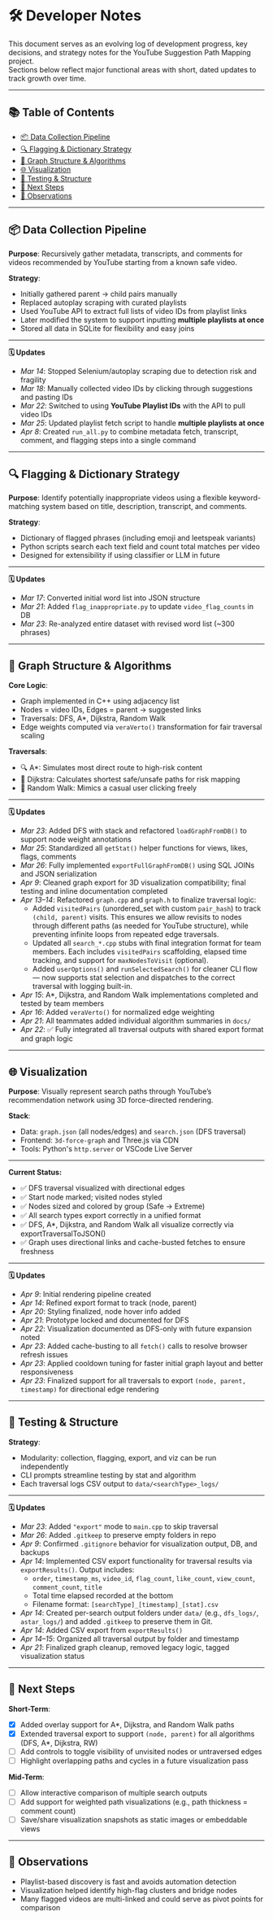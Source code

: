 # 🛠️ Developer Notes

This document serves as an evolving log of development progress, key decisions, and strategy notes for the YouTube Suggestion Path Mapping project.  
Sections below reflect major functional areas with short, dated updates to track growth over time.

---

## 📚 Table of Contents
- [📦 Data Collection Pipeline](#-data-collection-pipeline)
- [🔍 Flagging & Dictionary Strategy](#-flagging--dictionary-strategy)
- [🧠 Graph Structure & Algorithms](#-graph-structure--algorithms)
- [🌐 Visualization](#-visualization)
- [🧪 Testing & Structure](#-testing--structure)
- [🚀 Next Steps](#-next-steps)
- [🧠 Observations](#-observations)

---

## 📦 Data Collection Pipeline

**Purpose**: Recursively gather metadata, transcripts, and comments for videos recommended by YouTube starting from a known safe video.

**Strategy**:
- Initially gathered parent → child pairs manually
- Replaced autoplay scraping with curated playlists
- Used YouTube API to extract full lists of video IDs from playlist links
- Later modified the system to support inputting **multiple playlists at once**
- Stored all data in SQLite for flexibility and easy joins

---

**🗓️ Updates**
- *Mar 14*: Stopped Selenium/autoplay scraping due to detection risk and fragility
- *Mar 18*: Manually collected video IDs by clicking through suggestions and pasting IDs
- *Mar 22*: Switched to using **YouTube Playlist IDs** with the API to pull video IDs
- *Mar 25*: Updated playlist fetch script to handle **multiple playlists at once**
- *Apr 8*: Created `run_all.py` to combine metadata fetch, transcript, comment, and flagging steps into a single command

---

## 🔍 Flagging & Dictionary Strategy

**Purpose**: Identify potentially inappropriate videos using a flexible keyword-matching system based on title, description, transcript, and comments.

**Strategy**:
- Dictionary of flagged phrases (including emoji and leetspeak variants)
- Python scripts search each text field and count total matches per video
- Designed for extensibility if using classifier or LLM in future

---

**🗓️ Updates**
- *Mar 17*: Converted initial word list into JSON structure
- *Mar 21*: Added `flag_inappropriate.py` to update `video_flag_counts` in DB
- *Mar 23*: Re-analyzed entire dataset with revised word list (~300 phrases)

---

## 🧠 Graph Structure & Algorithms

**Core Logic**:
- Graph implemented in C++ using adjacency list
- Nodes = video IDs, Edges = parent → suggested links
- Traversals: DFS, A*, Dijkstra, Random Walk
- Edge weights computed via `veraVerto()` transformation for fair traversal scaling

**Traversals**:
- 🔍 A*: Simulates most direct route to high-risk content
- 🧭 Dijkstra: Calculates shortest safe/unsafe paths for risk mapping
- 🎲 Random Walk: Mimics a casual user clicking freely

---

**🗓️ Updates**
- *Mar 23*: Added DFS with stack and refactored `loadGraphFromDB()` to support node weight annotations
- *Mar 25*: Standardized all `getStat()` helper functions for views, likes, flags, comments
- *Mar 26*: Fully implemented `exportFullGraphFromDB()` using SQL JOINs and JSON serialization
- *Apr 9*: Cleaned graph export for 3D visualization compatibility; final testing and inline documentation completed
- *Apr 13–14*: Refactored `graph.cpp` and `graph.h` to finalize traversal logic:
  - Added `visitedPairs` (unordered_set with custom `pair_hash`) to track `(child, parent)` visits. This ensures we allow revisits to nodes through different paths (as needed for YouTube structure), while preventing infinite loops from repeated edge traversals.
  - Updated all `search_*.cpp` stubs with final integration format for team members. Each includes `visitedPairs` scaffolding, elapsed time tracking, and support for `maxNodesToVisit` (optional).
  - Added `userOptions()` and `runSelectedSearch()` for cleaner CLI flow — now supports stat selection and dispatches to the correct traversal with logging built-in.
- *Apr 15*: A*, Dijkstra, and Random Walk implementations completed and tested by team members
- *Apr 16*: Added `veraVerto()` for normalized edge weighting
- *Apr 21*: All teammates added individual algorithm summaries in `docs/`
- *Apr 22*: ✅ Fully integrated all traversal outputs with shared export format and graph logic

---

## 🌐 Visualization

**Purpose**: Visually represent search paths through YouTube’s recommendation network using 3D force-directed rendering.

**Stack**:
- Data: `graph.json` (all nodes/edges) and `search.json` (DFS traversal)
- Frontend: `3d-force-graph` and Three.js via CDN
- Tools: Python's `http.server` or VSCode Live Server

---

**Current Status:**
- ✅ DFS traversal visualized with directional edges
- ✅ Start node marked; visited nodes styled
- ✅ Nodes sized and colored by group (Safe → Extreme)
- ✅ All search types export correctly in a unified format
- ✅ DFS, A*, Dijkstra, and Random Walk all visualize correctly via exportTraversalToJSON()
- ✅ Graph uses directional links and cache-busted fetches to ensure freshness

---

**🗓️ Updates**
- *Apr 9*: Initial rendering pipeline created
- *Apr 14*: Refined export format to track (node, parent)
- *Apr 20*: Styling finalized, node hover info added
- *Apr 21*: Prototype locked and documented for DFS
- *Apr 22*: Visualization documented as DFS-only with future expansion noted
- *Apr 23*: Added cache-busting to all `fetch()` calls to resolve browser refresh issues
- *Apr 23*: Applied cooldown tuning for faster initial graph layout and better responsiveness
- *Apr 23*: Finalized support for all traversals to export `(node, parent, timestamp)` for directional edge rendering

---

## 🧪 Testing & Structure

**Strategy**:
- Modularity: collection, flagging, export, and viz can be run independently
- CLI prompts streamline testing by stat and algorithm
- Each traversal logs CSV output to `data/<searchType>_logs/`

---

**🗓️ Updates**
- *Mar 23*: Added `"export"` mode to `main.cpp` to skip traversal
- *Mar 26*: Added `.gitkeep` to preserve empty folders in repo
- *Apr 9*: Confirmed `.gitignore` behavior for visualization output, DB, and backups
- *Apr 14*: Implemented CSV export functionality for traversal results via `exportResults()`. Output includes:
  - `order`, `timestamp_ms`, `video_id`, `flag_count`, `like_count`, `view_count`, `comment_count`, `title`
  - Total time elapsed recorded at the bottom
  - Filename format: `[searchType]_[timestamp]_[stat].csv`
- *Apr 14*: Created per-search output folders under `data/` (e.g., `dfs_logs/`, `astar_logs/`) and added `.gitkeep` to preserve them in Git.
- *Apr 14*: Added CSV export from `exportResults()`
- *Apr 14–15*: Organized all traversal output by folder and timestamp
- *Apr 21*: Finalized graph cleanup, removed legacy logic, tagged visualization status

---

## 🚀 Next Steps

**Short-Term**:
- [x] Added overlay support for A*, Dijkstra, and Random Walk paths
- [x] Extended traversal export to support `(node, parent)` for all algorithms (DFS, A*, Dijkstra, RW)
- [ ] Add controls to toggle visibility of unvisited nodes or untraversed edges
- [ ] Highlight overlapping paths and cycles in a future visualization pass

**Mid-Term**:
- [ ] Allow interactive comparison of multiple search outputs
- [ ] Add support for weighted path visualizations (e.g., path thickness = comment count)
- [ ] Save/share visualization snapshots as static images or embeddable views

---

## 🧠 Observations

- Playlist-based discovery is fast and avoids automation detection
- Visualization helped identify high-flag clusters and bridge nodes
- Many flagged videos are multi-linked and could serve as pivot points for comparison
